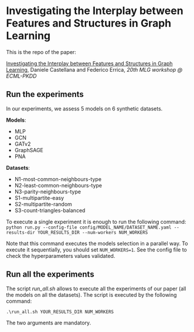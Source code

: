 # Investigating the Interplay between Features and Structures in Graph Learning
This is the repo of the paper:

[Investigating the Interplay between Features and Structures in Graph Learning](https://arxiv.org/abs/2308.09570), Daniele Castellana and Federico Errica, *20th MLG workshop @ ECML-PKDD* 

## Run the experiments
In our experiments, we assess 5 models on 6 synthetic datasets.

**Models**:
- MLP
- GCN
- GATv2
- GraphSAGE
- PNA

**Datasets**:
- N1-most-common-neighbours-type
- N2-least-common-neighbours-type
- N3-parity-neighbours-type
- S1-multipartite-easy
- S2-multipartite-random
- S3-count-triangles-balanced

To execute a single experiment it is enough to run the following command:
`python run.py --config-file config/MODEL_NAME/DATASET_NAME.yaml --results-dir YOUR_RESULTS_DIR --num-workers NUM_WORKERS`

Note that this command executes the models selection in a parallel way. To execute it sequentially, you should set `NUM_WORKERS=1`. See the config file to check the hyperparameters values validated.

## Run all the experiments
The script *run_all.sh* allows to execute all the experiments of our paper (all the models on all the datasets). The script is executed by the following command:

`.\run_all.sh YOUR_RESULTS_DIR NUM_WORKERS`

The two arguments are mandatory.